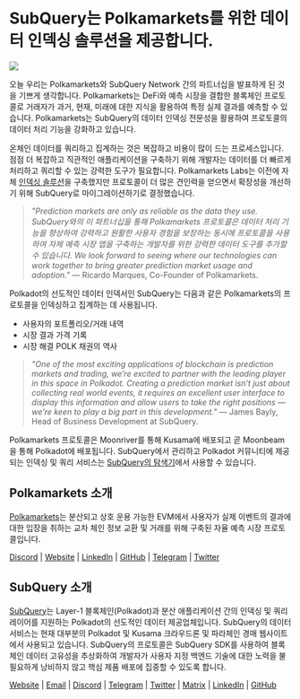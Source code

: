 # SubQuery는 Polkamarkets를 위한 데이터 인덱싱 솔루션을 제공합니다.

![](https://miro.medium.com/max/1400/0*KRx5x-Oaz7mfHPuJ)

오늘 우리는 Polkamarkets와 SubQuery Network 간의 파트너십을 발표하게 된 것을 기쁘게 생각합니다. Polkamarkets는 DeFi와 예측 시장을 결합한 블록체인 프로토콜로 거래자가 과거, 현재, 미래에 대한 지식을 활용하여 특정 실제 결과를 예측할 수 있습니다. Polkamarkets는 SubQuery의 데이터 인덱싱 전문성을 활용하여 프로토콜의 데이터 처리 기능을 강화하고 있습니다.

온체인 데이터를 쿼리하고 집계하는 것은 복잡하고 비용이 많이 드는 프로세스입니다. 점점 더 복잡하고 직관적인 애플리케이션을 구축하기 위해 개발자는 데이터를 더 빠르게 처리하고 쿼리할 수 있는 강력한 도구가 필요합니다. Polkamarkets Labs는 이전에 자체 [인덱싱 솔루션](https://github.com/Polkamarkets/polkamarkets-api)을 구축했지만 프로토콜이 더 많은 견인력을 얻으면서 확장성을 개선하기 위해 SubQuery로 마이그레이션하기로 결정했습니다.

> _"Prediction markets are only as reliable as the data they use. SubQuery와의 이 파트너십을 통해 Polkamarkets 프로토콜은 데이터 처리 기능을 향상하여 강력하고 원활한 사용자 경험을 보장하는 동시에 프로토콜을 사용하여 자체 예측 시장 앱을 구축하는 개발자를 위한 강력한 데이터 도구를 추가할 수 있습니다. We look forward to seeing where our technologies can work together to bring greater prediction market usage and adoption."_ — Ricardo Marques, Co-Founder of Polkamarkets.

Polkadot의 선도적인 데이터 인덱서인 SubQuery는 다음과 같은 Polkamarkets의 프로토콜을 인덱싱하고 집계하는 데 사용됩니다.

- 사용자의 포트폴리오/거래 내역
- 시장 결과 가격 기록
- 시장 해결 POLK 채권의 역사

> _"One of the most exciting applications of blockchain is prediction markets and trading, we’re excited to partner with the leading player in this space in Polkadot. Creating a prediction market isn’t just about collecting real world events, it requires an excellent user interface to display this information and allow users to take the right positions — we’re keen to play a big part in this development."_ — James Bayly, Head of Business Development at SubQuery.

Polkamarkets 프로토콜은 Moonriver를 통해 Kusama에 배포되고 곧 Moonbeam을 통해 Polkadot에 배포됩니다. SubQuery에서 관리하고 Polkadot 커뮤니티에 제공되는 인덱싱 및 쿼리 서비스는 [SubQuery의 탐색기](https://explorer.subquery.network/)에서 사용할 수 있습니다.

## Polkamarkets 소개

[Polkamarkets](https://www.polkamarkets.com/)는 분산되고 상호 운용 가능한 EVM에서 사용자가 실제 이벤트의 결과에 대한 입장을 취하는 교차 체인 정보 교환 및 거래를 위해 구축된 자율 예측 시장 프로토콜입니다.

[Discord](https://discord.gg/polkamarkets) | [Website](https://polkamarkets.com/) | [LinkedIn](https://www.linkedin.com/company/polkamarkets/) | [GitHub](https://github.com/Polkamarkets) | [Telegram](http://t.me/polkamarkets) | [Twitter](https://twitter.com/polkamarkets)

## SubQuery 소개

[SubQuery](https://subquery.network/)는 Layer-1 블록체인(Polkadot)과 분산 애플리케이션 간의 인덱싱 및 쿼리 레이어를 지원하는 Polkadot의 선도적인 데이터 제공업체입니다. SubQuery의 데이터 서비스는 현재 대부분의 Polkadot 및 Kusama 크라우드론 및 파라체인 경매 웹사이트에서 사용되고 있습니다. SubQuery의 프로토콜은 SubQuery SDK를 사용하여 블록체인 데이터 고유성을 추상화하여 개발자가 사용자 지정 백엔드 기술에 대한 노력을 불필요하게 낭비하지 않고 핵심 제품 배포에 집중할 수 있도록 합니다.

[Website](https://subquery.network/) | [Email](hello@subquery.network) | [Discord](https://discord.com/invite/78zg8aBSMG) | [Telegram](https://t.me/subquerynetwork) | [Twitter](https://twitter.com/subquerynetwork) | [Matrix](https://matrix.to/#/#subquery:matrix.org) | [LinkedIn](https://www.linkedin.com/company/subquery) | [GitHub](https://github.com/subquery)
